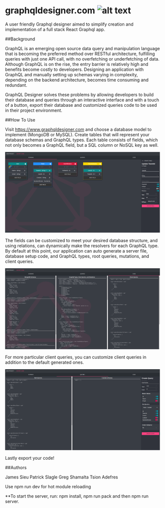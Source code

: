 
# graphqldesigner.com ![alt text](https://travis-ci.org/GraphQL-Designer/graphqldesigner.com.svg?branch=dev)
A user friendly Graphql designer aimed to simplify creation and implementation of a full stack React Graphql app.

##Background

GraphQL is an emerging open source data query and manipulation language that is becoming the preferred method over RESTful architecture, fulfilling queries with just one API call, with no overfetching or underfetching of data.  Although GraphQL is on the rise, the entry barrier is relatively high and benefits become costly to developers. Designing an application with GraphQL  and manually setting up schemas varying in complexity, depending on the backend architecture, becomes time consuming and redundant.

GraphQL Designer solves these problems by allowing developers to build their database and queries through an interactive interface and with a touch of a button, export their database and customized queries code to be used in their project environment.

##How To Use 

Visit https://www.graphqldesigner.com and choose a database model to implement (MongoDB or MySQL). Create tables that will represent your database schemas and GraphQL types. Each table consists of fields, which not only becomes a GraphQL field, but a SQL column or NoSQL key as well.

![](Screenshots/Screenshot-Schema.png)

The fields can be customized to meet your desired database structure, and using relations, can dynamically make the resolvers for each GraphQL type. By default at this point, our application can auto generate a server file, database setup code, and GraphQL types, root queries, mutations, and client queries.

![](Screenshots/Screenshot-Code.png)

For more particular client queries, you can customize client queries in addition to the default generated ones. 

![](Screenshots/Screenshot-Query.png)

Lastly export your code! 

##Authors

James Sieu
Patrick Slagle
Greg Shamalta
Tsion Adefres

Use npm run dev for hot module reloading 

**To start the server, run: npm install, npm run pack and then npm run server.
